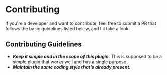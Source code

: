 # Contributing
If you're a developer and want to contribute, feel free to submit a PR that follows the basic guidelines listed below, and I'll take a look.

## Contributing Guidelines
- _**Keep it simple and in the scope of this plugin.**_  This is supposed to be a simple plugin that works well and has a single purpose.  
- **_Maintain the same coding style that's already present._**  
